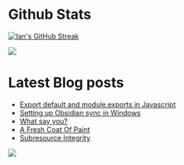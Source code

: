 # Github Stats

[![Ian's GitHub Streak](https://github-readme-streak-stats.herokuapp.com?user=andwati&theme=transparent&hide_border=false&stroke=1C2231&include_all_commits=true&show=reviews,discussions_started,discussions_answered,prs_merged,prs_merged_percentage)](https://github.com/andwati)

![](https://github-readme-stats.vercel.app/api?username=andwati&show_icons=true&theme=transparent&rank_icon=github&include_all_commits=true&count_private=true)


# Latest Blog posts

<!-- BLOG-POST-LIST:START -->
- [Export default and module.exports in Javascript](https://andwati.github.io/posts/javascript-exporting-modules/)
- [Setting up Obsidian sync in Windows](https://andwati.github.io/posts/obsidian-sync/)
- [What say you?](https://andwati.github.io/posts/utterances-comments/)
- [A Fresh Coat Of Paint](https://andwati.github.io/posts/a-fresh-coat-of-paint/)
- [Subresource Integrity](https://andwati.github.io/posts/subresource-integrity/)
<!-- BLOG-POST-LIST:END -->
[![](https://visitcount.itsvg.in/api?id=andwati&label=Profile%20Views&color=0&icon=6&pretty=false)](https://visitcount.itsvg.in)
